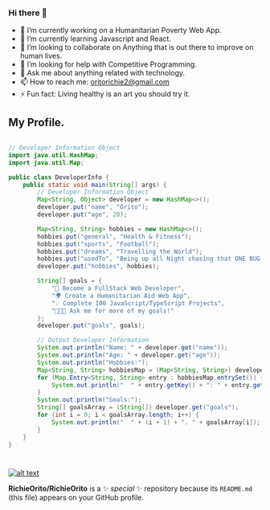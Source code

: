 ### Hi there 👋

- 🔭 I’m currently working on a Humanitarian Poverty Web App.
- 🌱 I’m currently learning Javascript and React.
- 👯 I’m looking to collaborate on Anything that is out there to improve on human lives.
- 🤔 I’m looking for help with Competitive Programming.
- 💬 Ask me about anything related with technology.
- 📫 How to reach me: oritorichie2@gmail.com
- ⚡ Fun fact: Living healthy is an art you should try it.

## My Profile. 

``` Java

// Developer Information Object
import java.util.HashMap;
import java.util.Map;

public class DeveloperInfo {
    public static void main(String[] args) {
        // Developer Information Object
        Map<String, Object> developer = new HashMap<>();
        developer.put("name", "Orito");
        developer.put("age", 20);

        Map<String, String> hobbies = new HashMap<>();
        hobbies.put("general", "Health & Fitness");
        hobbies.put("sports", "Football");
        hobbies.put("dreams", "Travelling the World");
        hobbies.put("usedTo", "Being up all Night chasing that ONE BUG...");
        developer.put("hobbies", hobbies);

        String[] goals = {
            "🚀 Become a FullStack Web Developer",
            "🌍 Create a Humanitarian Aid Web App",
            "💡 Complete 100 JavaScript/TypeScript Projects",
            "👨🏼‍💻 Ask me for more of my goals!"
        };
        developer.put("goals", goals);

        // Output Developer Information
        System.out.println("Name: " + developer.get("name"));
        System.out.println("Age: " + developer.get("age"));
        System.out.println("Hobbies:");
        Map<String, String> hobbiesMap = (Map<String, String>) developer.get("hobbies");
        for (Map.Entry<String, String> entry : hobbiesMap.entrySet()) {
            System.out.println("  " + entry.getKey() + ": " + entry.getValue());
        }
        System.out.println("Goals:");
        String[] goalsArray = (String[]) developer.get("goals");
        for (int i = 0; i < goalsArray.length; i++) {
            System.out.println("  " + (i + 1) + ". " + goalsArray[i]);
        }
    }
}

```
#
[![alt text](https://img.shields.io/badge/-LinkedIn-0e76a8?style=plastic&logo=linkedIn)</a>](https://www.linkedin.com/in/richie-orito/)

**RichieOrito/RichieOrito** is a ✨ _special_ ✨ repository because its `README.md` (this file) appears on your GitHub profile.
